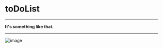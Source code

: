 # **toDoList**

---

**It's something like that.**

---

![image](https://github.com/aalpkilic/toDoList/assets/140668696/a4b432ba-56ce-4cc3-9044-9b65b1293501)
